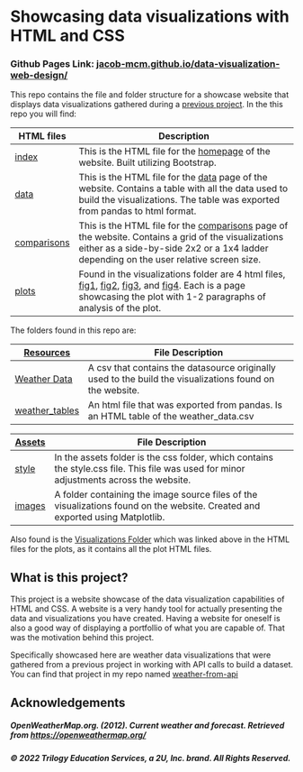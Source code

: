 # Showcasing data visualizations with HTML and CSS

### Github Pages Link: [jacob-mcm.github.io/data-visualization-web-design/](https://jacob-mcm.github.io/data-visualization-web-design/index.html)

This repo contains the file and folder structure for a showcase website that displays data visualizations gathered during a [previous project](https://github.com/Jacob-McM/weather-from-api). In the this repo you will find:

|HTML files|Description|
|----------|-----------|
|[index](index.html)|This is the HTML file for the [homepage](https://jacob-mcm.github.io/data-visualization-web-design/) of the website. Built utilizing Bootstrap.|
|[data](data.html)|This is the HTML file for the [data](https://jacob-mcm.github.io/data-visualization-web-design/data.html) page of the website. Contains a table with all the data used to build the visualizations. The table was exported from pandas to html format.|   
|[comparisons](comparisons.html)|This is the HTML file for the [comparisons](https://jacob-mcm.github.io/data-visualization-web-design/comparison.html) page of the website. Contains a grid of the visualizations either as a side-by-side 2x2 or a 1x4 ladder depending on the user relative screen size.
|[plots](/visualizations/)| Found in the visualizations folder are 4 html files, [fig1](https://jacob-mcm.github.io/data-visualization-web-design/visualizations/fig1.html), [fig2](https://jacob-mcm.github.io/data-visualization-web-design/visualizations/fig2.html), [fig3](https://jacob-mcm.github.io/data-visualization-web-design/visualizations/fig3.html), and [fig4](https://jacob-mcm.github.io/data-visualization-web-design/visualizations/fig4.html). Each is a page showcasing the plot with 1-2 paragraphs of analysis of the plot.|

The folders found in this repo are:

|[Resources](/Resources/)|File Description|
|-------------------------------|----------------|
|[Weather Data](weather_data.csv)|A csv that contains the datasource originally used to the build the visualizations found on the website.|
|[weather_tables](weather_table.html)|An html file that was exported from pandas. Is an HTML table of the weather_data.csv|

|[Assets](/assets/)|File Description|
|-------------------------|----------------|
|[style](style.css)| In the assets folder is the css folder, which contains the style.css file. This file was used for minor adjustments across the website.|
|[images](/assets/images/)| A folder containing the image source files of the visualizations found on the website. Created and exported using Matplotlib.|

Also found is the [Visualizations Folder](/visualizations/) which was linked above in the HTML files for the plots, as it contains all the plot HTML files.

## What is this project?

This project is a website showcase of the data visualization capabilities of HTML and CSS. A website is a very handy tool for actually presenting the data and visualizations you have created. Having a website for oneself is also a good way of displaying a portfollio of what you are capable of. That was the motivation behind this project. 

Specifically showcased here are weather data visualizations that were gathered from a previous project in working with API calls to build a dataset. You can find that project in my repo named [weather-from-api](https://github.com/Jacob-McM/weather-from-api)

## Acknowledgements

##### OpenWeatherMap.org. (2012). Сurrent weather and forecast. Retrieved from https://openweathermap.org/

##### © 2022 Trilogy Education Services, a 2U, Inc. brand. All Rights Reserved.

